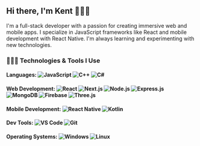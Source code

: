 ## Hi there, I'm Kent 🦾🤖🤳
I'm a full-stack developer with a passion for creating immersive web and mobile apps. I specialize in JavaScript frameworks like React and mobile development with React Native. I'm always learning and experimenting with new technologies.

### 👩🏻‍💻 Technologies & Tools I Use

#### Languages: ![JavaScript](https://img.shields.io/badge/JavaScript-FFD700?style=flat&logo=javascript&logoColor=black) ![C++](https://img.shields.io/badge/C++-00599C?style=flat&logo=cplusplus&logoColor=white) ![C#](https://img.shields.io/badge/C%23-68217A?style=flat&logo=csharp&logoColor=white)


#### Web Development: ![React](https://img.shields.io/badge/React-61DAFB?style=flat&logo=react&logoColor=black) ![Next.js](https://img.shields.io/badge/Next.js-000000?style=flat&logo=nextdotjs&logoColor=white) ![Node.js](https://img.shields.io/badge/Node.js-339933?style=flat&logo=nodedotjs&logoColor=white) ![Express.js](https://img.shields.io/badge/Express.js-000000?style=flat&logo=express&logoColor=white) ![MongoDB](https://img.shields.io/badge/MongoDB-47A248?style=flat&logo=mongodb&logoColor=white) ![Firebase](https://img.shields.io/badge/Firebase-FFCA28?style=flat&logo=firebase&logoColor=black) ![Three.js](https://img.shields.io/badge/Three.js-000000?style=flat&logo=three.js&logoColor=white)

#### Mobile Development: ![React Native](https://img.shields.io/badge/React_Native-61DAFB?style=flat&logo=react&logoColor=black) ![Kotlin](https://img.shields.io/badge/Kotlin-7F52FF?style=flat&logo=kotlin&logoColor=black)

#### Dev Tools: ![VS Code](https://img.shields.io/badge/VS_Code-007ACC?style=flat&logo=visualstudiocode&logoColor=white) ![Git](https://img.shields.io/badge/Git-F05032?style=flat&logo=git&logoColor=white)

#### Operating Systems: ![Windows](https://img.shields.io/badge/Windows-0078D4?style=flat&logo=windows&logoColor=white) ![Linux](https://img.shields.io/badge/Linux-FCC624?style=flat&logo=linux&logoColor=black)
